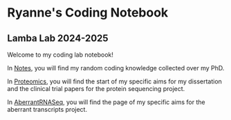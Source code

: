 # Ryanne's Coding Notebook

## Lamba Lab 2024-2025

Welcome to my coding lab notebook!

In [Notes](./Notes.ipynb), you will find my random coding knowledge collected over my PhD.

In [Proteomics](./Proteomics.ipynb), you will find the start of my specific aims for my dissertation and the clinical trial papers for the protein sequencing project.

In [AberrantRNASeq](./AberrantRNAseq.ipynb), you will find the page of my specific aims for the aberrant transcripts project.